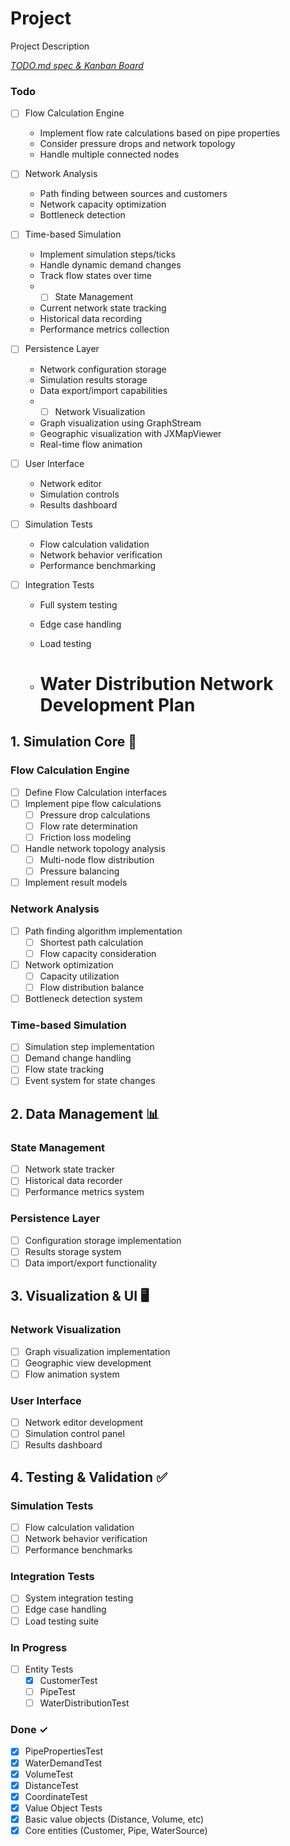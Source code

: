 # Project

Project Description

<em>[TODO.md spec & Kanban Board](https://bit.ly/3fCwKfM)</em>

### Todo

- [ ] Flow Calculation Engine
  - Implement flow rate calculations based on pipe properties
  - Consider pressure drops and network topology
  - Handle multiple connected nodes

- [ ] Network Analysis
  - Path finding between sources and customers
  - Network capacity optimization
  - Bottleneck detection

- [ ] Time-based Simulation
  - Implement simulation steps/ticks
  - Handle dynamic demand changes
  - Track flow states over time
  - - [ ] State Management
  - Current network state tracking
  - Historical data recording
  - Performance metrics collection

- [ ] Persistence Layer
  - Network configuration storage
  - Simulation results storage
  - Data export/import capabilities
  - - [ ] Network Visualization
  - Graph visualization using GraphStream
  - Geographic visualization with JXMapViewer
  - Real-time flow animation

- [ ] User Interface
  - Network editor
  - Simulation controls
  - Results dashboard
- [ ] Simulation Tests
  - Flow calculation validation
  - Network behavior verification
  - Performance benchmarking

- [ ] Integration Tests
  - Full system testing
  - Edge case handling
  - Load testing

  - # Water Distribution Network Development Plan

## 1. Simulation Core 🚰

### Flow Calculation Engine

- [ ] Define Flow Calculation interfaces
- [ ] Implement pipe flow calculations
  - [ ] Pressure drop calculations
  - [ ] Flow rate determination
  - [ ] Friction loss modeling
- [ ] Handle network topology analysis
  - [ ] Multi-node flow distribution
  - [ ] Pressure balancing
- [ ] Implement result models

### Network Analysis

- [ ] Path finding algorithm implementation
  - [ ] Shortest path calculation
  - [ ] Flow capacity consideration
- [ ] Network optimization
  - [ ] Capacity utilization
  - [ ] Flow distribution balance
- [ ] Bottleneck detection system

### Time-based Simulation

- [ ] Simulation step implementation
- [ ] Demand change handling
- [ ] Flow state tracking
- [ ] Event system for state changes

## 2. Data Management 📊

### State Management

- [ ] Network state tracker
- [ ] Historical data recorder
- [ ] Performance metrics system

### Persistence Layer

- [ ] Configuration storage implementation
- [ ] Results storage system
- [ ] Data import/export functionality

## 3. Visualization & UI 🖥️

### Network Visualization

- [ ] Graph visualization implementation
- [ ] Geographic view development
- [ ] Flow animation system

### User Interface

- [ ] Network editor development
- [ ] Simulation control panel
- [ ] Results dashboard

## 4. Testing & Validation ✅

### Simulation Tests

- [ ] Flow calculation validation
- [ ] Network behavior verification
- [ ] Performance benchmarks

### Integration Tests

- [ ] System integration testing
- [ ] Edge case handling
- [ ] Load testing suite

### In Progress

- [ ] Entity Tests
  - [x] CustomerTest
  - [ ] PipeTest
  - [ ] WaterDistributionTest

### Done ✓

- [x] PipePropertiesTest
- [x] WaterDemandTest
- [x] VolumeTest
- [x] DistanceTest
- [x] CoordinateTest
- [x] Value Object Tests
- [x] Basic value objects (Distance, Volume, etc)
- [x] Core entities (Customer, Pipe, WaterSource)

